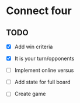 # Connect four


## TODO
* [x] Add win criteria
* [x] It is your turn/opponents
* [ ] Implement online versus
* [ ] Add state for full board
* [ ] Create game

